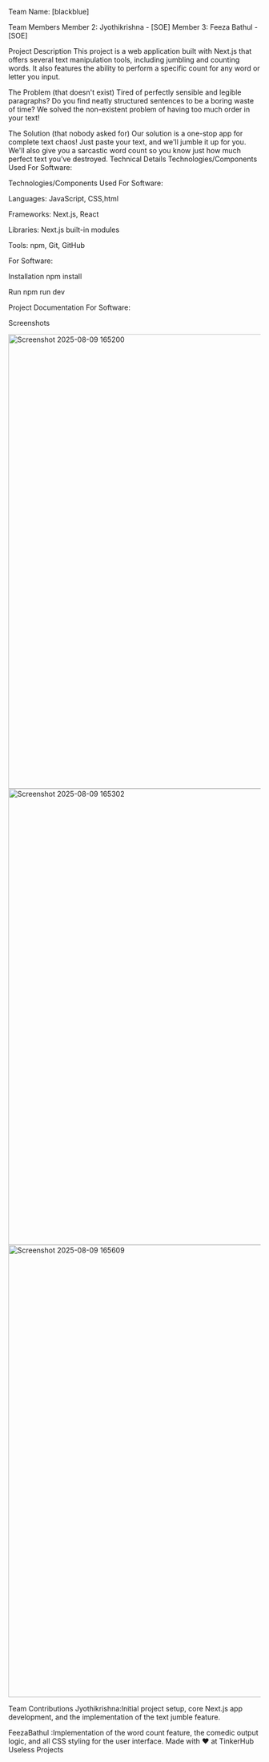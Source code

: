 
Team Name: [blackblue]

Team Members
Member 2: Jyothikrishna - [SOE]
Member 3: Feeza Bathul - [SOE]

Project Description
This project is a web application built with Next.js that offers several text manipulation tools, including jumbling and counting words. It also features the ability to perform a specific count for any word or letter you input.

The Problem (that doesn't exist)
Tired of perfectly sensible and legible paragraphs? Do you find neatly structured sentences to be a boring waste of time? We solved the non-existent problem of having too much order in your text!

The Solution (that nobody asked for)
Our solution is a one-stop app for complete text chaos! Just paste your text, and we'll jumble it up for you. We'll also give you a sarcastic word count so you know just how much perfect text you've destroyed.
Technical Details
Technologies/Components Used
For Software:

Technologies/Components Used
For Software:

Languages: JavaScript, CSS,html

Frameworks: Next.js, React

Libraries: Next.js built-in modules

Tools: npm, Git, GitHub




For Software:

Installation
npm install

Run
npm run dev

Project Documentation
For Software:

Screenshots 

<img width="1857" height="906" alt="Screenshot 2025-08-09 165200" src="https://github.com/user-attachments/assets/bc5a36df-ee65-475d-962a-5dc71c2908d5" />

<img width="1857" height="910" alt="Screenshot 2025-08-09 165302" src="https://github.com/user-attachments/assets/1073acdf-b30f-4ac3-baf1-b1006ae4608d" />

<img width="1863" height="902" alt="Screenshot 2025-08-09 165609" src="https://github.com/user-attachments/assets/634607fd-8cb9-44ec-86f3-ace9b692fbbe" />



Team Contributions
Jyothikrishna:Initial project setup, core Next.js app development, and the implementation of the text jumble feature.

 FeezaBathul :Implementation of the word count feature, the comedic output logic, and all CSS styling for the user interface.
Made with ❤ at TinkerHub Useless Projects
